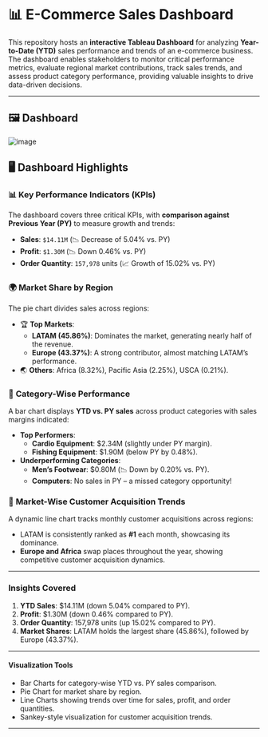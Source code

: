 # 📊 E-Commerce Sales Dashboard

This repository hosts an **interactive Tableau Dashboard** for analyzing **Year-to-Date (YTD)** sales performance and trends of an e-commerce business. The dashboard enables stakeholders to monitor critical performance metrics, evaluate regional market contributions, track sales trends, and assess product category performance, providing valuable insights to drive data-driven decisions.

---

## 🖼️ **Dashboard**



![image](https://github.com/user-attachments/assets/c9b6e98b-e864-430f-af31-10175f594475)


## 🖥️ Dashboard Highlights

### 📊 **Key Performance Indicators (KPIs)**  
The dashboard covers three critical KPIs, with **comparison against Previous Year (PY)** to measure growth and trends:  
- **Sales**: `$14.11M` (📉 Decrease of 5.04% vs. PY)  
- **Profit**: `$1.30M` (📉 Down 0.46% vs. PY)  
- **Order Quantity**: `157,978` units (📈 Growth of 15.02% vs. PY)
  
  
### 🌍 **Market Share by Region**  
The pie chart divides sales across regions:  
- 🏆 **Top Markets**:  
  - **LATAM (45.86%)**: Dominates the market, generating nearly half of the revenue.  
  - **Europe (43.37%)**: A strong contributor, almost matching LATAM’s performance.  
- 🌏 **Others**: Africa (8.32%), Pacific Asia (2.25%), USCA (0.21%).


### 🛒 **Category-Wise Performance**  
A bar chart displays **YTD vs. PY sales** across product categories with sales margins indicated:  
- **Top Performers**:
  - **Cardio Equipment**: $2.34M (slightly under PY margin).  
  - **Fishing Equipment**: $1.90M (below PY by 0.48%).  
- **Underperforming Categories**:  
  - **Men’s Footwear**: $0.80M (📉 Down by 0.20% vs. PY).  
  - **Computers**: No sales in PY – a missed category opportunity!
  
### 📅 **Market-Wise Customer Acquisition Trends**  
A dynamic line chart tracks monthly customer acquisitions across regions:  
- LATAM is consistently ranked as **#1** each month, showcasing its dominance.  
- **Europe and Africa** swap places throughout the year, showing competitive customer acquisition dynamics.  


---


### Insights Covered
1. **YTD Sales**: $14.11M (down 5.04% compared to PY).
2. **Profit**: $1.30M (down 0.46% compared to PY).
3. **Order Quantity**: 157,978 units (up 15.02% compared to PY).
4. **Market Shares**: LATAM holds the largest share (45.86%), followed by Europe (43.37%).
 

---


#### Visualization Tools
- Bar Charts for category-wise YTD vs. PY sales comparison.
- Pie Chart for market share by region.
- Line Charts showing trends over time for sales, profit, and order quantities.
- Sankey-style visualization for customer acquisition trends.
  

---




   




